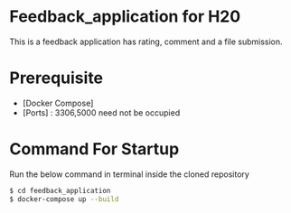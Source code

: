 # Feedback_application for H20

This is a feedback application has rating, comment and a file submission. 

# Prerequisite

* [Docker Compose]
* [Ports] : 3306,5000 need not be occupied

# Command For Startup

Run the below command in terminal inside the cloned repository

```sh
$ cd feedback_application
$ docker-compose up --build
```

